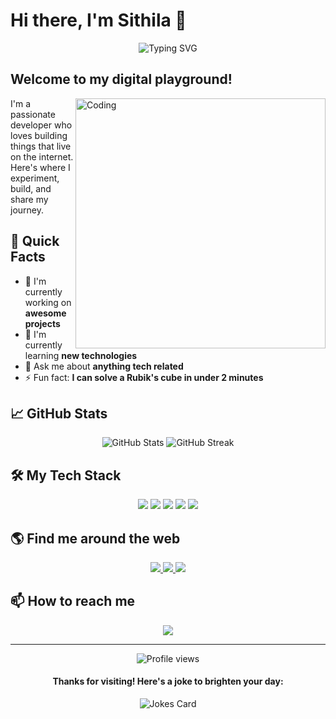 # Hi there, I'm Sithila 👋

<div align="center">
  <img src="https://readme-typing-svg.herokuapp.com?font=Fira+Code&size=27&duration=3000&pause=1000&color=2196F3&center=true&vCenter=true&width=435&lines=Full+Stack+Developer;Open+Source+Enthusiast;Always+Learning" alt="Typing SVG" />
</div>

## Welcome to my digital playground! 

<img align="right" alt="Coding" width="400" src="https://media.giphy.com/media/qgQUggAC3Pfv687qPC/giphy.gif">

I'm a passionate developer who loves building things that live on the internet. Here's where I experiment, build, and share my journey.

## 🌟 Quick Facts

- 🔭 I'm currently working on **awesome projects**
- 🌱 I'm currently learning **new technologies**
- 💬 Ask me about **anything tech related**
- ⚡ Fun fact: **I can solve a Rubik's cube in under 2 minutes**

## 📈 GitHub Stats

<div align="center">
  <img src="https://github-readme-stats.vercel.app/api?username=Sithila69&show_icons=true&theme=tokyonight" alt="GitHub Stats" />
  <img src="https://github-readme-streak-stats.herokuapp.com/?user=Sithila69&theme=tokyonight" alt="GitHub Streak" />
</div>

## 🛠️ My Tech Stack

<div align="center">
  <img src="https://img.shields.io/badge/-JavaScript-F7DF1E?style=for-the-badge&logo=javascript&logoColor=black" />
  <img src="https://img.shields.io/badge/-TypeScript-3178C6?style=for-the-badge&logo=typescript&logoColor=white" />
  <img src="https://img.shields.io/badge/-React-61DAFB?style=for-the-badge&logo=react&logoColor=black" />
  <img src="https://img.shields.io/badge/-Node.js-339933?style=for-the-badge&logo=node.js&logoColor=white" />
<!--   <img src="https://img.shields.io/badge/-Python-3776AB?style=for-the-badge&logo=python&logoColor=white" /> -->
<!--   <img src="https://img.shields.io/badge/-Docker-2496ED?style=for-the-badge&logo=docker&logoColor=white" /> -->
  <img src="https://img.shields.io/badge/-Git-F05032?style=for-the-badge&logo=git&logoColor=white" />
</div>

<!--## 🎮 Let's Play a Game

<div align="center">
  <a href="https://github.com/Sithila69">
    <img src="https://img.shields.io/badge/Play%20Rock%20Paper%20Scissors-gray?style=for-the-badge" />
  </a>
</div>

<div align="center">
  <h3>Rock Paper Scissors Game</h3>
  <img src="https://img.shields.io/badge/-%F0%9F%97%BF-lightgray" alt="Rock" />
  <img src="https://img.shields.io/badge/-%F0%9F%93%84-lightgray" alt="Paper" />
  <img src="https://img.shields.io/badge/-%E2%9C%82%EF%B8%8F-lightgray" alt="Scissors" />
  <br/>
  <img src="https://img.shields.io/badge/Wins-0-green" />
  <img src="https://img.shields.io/badge/Ties-0-yellow" />
  <img src="https://img.shields.io/badge/Losses-0-red" />
</div>
-->
## 🌎 Find me around the web

<div align="center">
  <a href="https://x.com/KMSBandara42870">
    <img src="https://img.shields.io/badge/Twitter-%231DA1F2.svg?style=for-the-badge&logo=Twitter&logoColor=white" />
  </a>
  <a href="https://www.linkedin.com/in/sithila-bandara-963063225/">
    <img src="https://img.shields.io/badge/LinkedIn-%230077B5.svg?style=for-the-badge&logo=linkedin&logoColor=white" />
  </a>
  <a href="https://sithila69.github.io/Portfolio-v01/">
    <img src="https://img.shields.io/badge/Website-%23000000.svg?style=for-the-badge&logo=About.me&logoColor=white" />
  </a>
</div>

<!--## 🎧 Now Playing-->

<!--<div align="center">
  <img src="https://spotify-github-profile.vercel.app/api/view?uid=YOUR_SPOTIFY_ID&cover_image=true&theme=novatorem" />
</div>

## 🐍 Contribution Graph

<div align="center">
  <img src="https://github.com/Sithila69/Sithila69/blob/output/github-contribution-grid-snake.svg" />
</div>
-->
## 📫 How to reach me

<div align="center">
  <a href="mailto:kms123sithila@gmail.com">
    <img src="https://img.shields.io/badge/Email-D14836?style=for-the-badge&logo=gmail&logoColor=white" />
  </a>
</div>

---

<div align="center">
  <img src="https://komarev.com/ghpvc/?username=Sithila69&style=flat-square&color=blue" alt="Profile views" />
  
  <h4>Thanks for visiting! Here's a joke to brighten your day:</h4>
  <img src="https://readme-jokes.vercel.app/api" alt="Jokes Card" />
</div>
